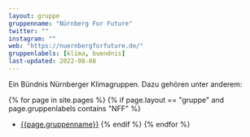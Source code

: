 ```yaml
---
layout: gruppe
gruppenname: "Nürnberg For Future"
twitter: ""
instagram: ""
web: "https://nuernbergforfuture.de/"
gruppenlabels: [klima, buendnis]
last-updated: 2022-08-08
---
```


Ein Bündnis Nürnberger Klimagruppen. Dazu gehören unter anderem:

{% for page in site.pages %}
{% if page.layout == "gruppe" and page.gruppenlabels contains "NFF" %}
 - [{{page.gruppenname}}]({{page.url}})
{% endif %}
{% endfor %}
